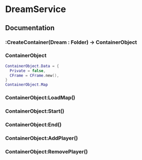 # DreamService
## Documentation
### :CreateContainer(Dream : Folder) -> ContainerObject

### ContainerObject
```lua
ContainerObject.Data = {
  Private = false,
  CFrame = CFrame.new(),
}
ContainerObject.Map
```
### ContainerObject:LoadMap()

### ContainerObject:Start()

### ContainerObject:End()

### ContainerObject:AddPlayer()

### ContainerObject:RemovePlayer()
